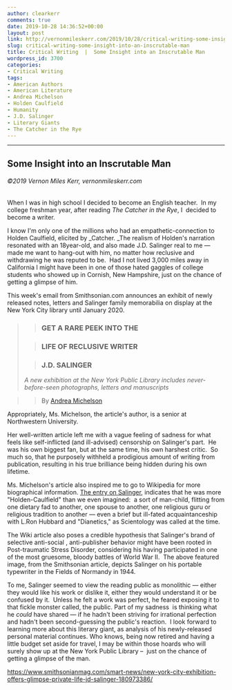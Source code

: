 ```yaml
---
author: clearkerr
comments: true
date: 2019-10-28 14:36:52+00:00
layout: post
link: http://vernonmileskerr.com/2019/10/28/critical-writing-some-insight-into-an-inscrutable-man/
slug: critical-writing-some-insight-into-an-inscrutable-man
title: Critical Writing  |  Some Insight into an Inscrutable Man
wordpress_id: 3700
categories:
- Critical Writing
tags:
- American Authors
- American Literature
- Andrea Michelson
- Holden Caulfield
- Humanity
- J.D. Salinger
- Literary Giants
- The Catcher in the Rye
---
```


* * *





## Some Insight into an Inscrutable Man




###### ©2019 Vernon Miles Kerr, vernonmileskerr.com


When I was in high school I decided to become an English teacher.  In my college freshman year, after reading _The_ _Catcher in the Rye_, I  decided to become a writer.


I know I'm only one of the millions who had an empathetic-connection to Holden Caulfield, elicited by _Catcher. _The realism of Holden's narration resonated with an 18year-old, and also made J.D. Salinger real to me — made me want to hang-out with him, no matter how reclusive and withdrawing he was reputed to be.  Had I not lived 3,000 miles away in California I might have been in one of those hated gaggles of college students who showed up in Cornish, New Hampshire, just on the chance of getting a glimpse of him.







This week's email from Smithsonian.com announces an exhibit of newly released notes, letters and Salinger family memorabilia on display at the New York City library until January 2020.




<blockquote>

> 
> ### GET A RARE PEEK INTO THE
> 
> 

> 
> ### LIFE OF RECLUSIVE WRITER
> 
> 

> 
> ### J.D. SALINGER
> 
> 
_A new exhibition at the New York Public Library includes never-before-seen photographs, letters and manuscripts_</blockquote>










<blockquote>

> 
> By [Andrea Michelson](https://www.smithsonianmag.com/author/andrea-michelson/)
> 
> </blockquote>










Appropriately, Ms. Michelson, the article's author, is a senior at Northwestern University.




Her well-written article left me with a vague feeling of sadness for what feels like self-inflicted (and ill-advised) censorship on Salinger's part.  He was his own biggest fan, but at the same time, his own harshest critic.  So much so, that he purposely withheld a prodigious amount of writing from publication, resulting in his true brilliance being hidden during his own lifetime.




Ms. Michelson's article also inspired me to go to Wikipedia for more biographical information. [The entry on Salinger](https://en.wikipedia.org/wiki/J._D._Salinger#Writing_in_the_1950s_and_move_to_Cornish), indicates that he was more "Holden-Caulfield" than we even imagined:  a sort of man-child, flitting from one dietary fad to another, one spouse to another, one religious guru or religious tradition to another — even a brief but ill-fated acquaintanceship with L.Ron Hubbard and "Dianetics," as Scientology was called at the time.







The Wiki article also poses a credible hypothesis that Salinger's brand of selective anti-social , anti-publisher behavior might have been rooted in Post-traumatic Stress Disorder, considering his having participated in one of the most gruesome, bloody battles of World War II.  The above featured image, from the Smithsonian article, depicts Salinger on his portable typewriter in the Fields of Normandy in 1944.







To me, Salinger seemed to view the reading public as monolithic — either they would like his work or dislike it, either they would understand it or be confused by it.  Unless he felt a work was perfect, he feared exposing it to that fickle monster called, the public. Part of my sadness  is thinking what he _could_ have shared — if he hadn't been striving for irrational perfection and hadn't been second-guessing the public's reaction.  I look forward to learning more about this literary giant, as analysis of his newly-released personal material continues. Who knows, being now retired and having a little budget set aside for travel, I may be within those hoards who will surely show up at the New York Public Library –  just on the chance of getting a glimpse of the man.





https://www.smithsonianmag.com/smart-news/new-york-city-exhibition-offers-glimpse-private-life-jd-salinger-180973386/
